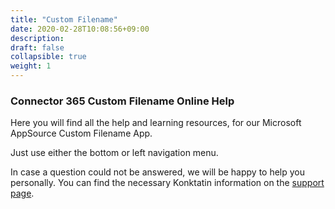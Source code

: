 ```yaml
---
title: "Custom Filename"
date: 2020-02-28T10:08:56+09:00
description: 
draft: false
collapsible: true
weight: 1
---
```

### Connector 365 Custom Filename Online Help

Here you will find all the help and learning resources, for our Microsoft AppSource Custom Filename App.

Just use either the bottom or left navigation menu.

In case a question could not be answered, we will be happy to help you personally. You can find the necessary Konktatin information on the [support page](en-us/apps/help-and-support/).